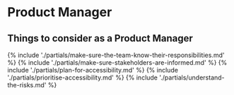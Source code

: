 # Product Manager

<h2>Things to consider <span class="govuk-visually-hidden">as a Product Manager</span></h2>

{% include './partials/make-sure-the-team-know-their-responsibilities.md' %}
{% include './partials/make-sure-stakeholders-are-informed.md' %}
{% include './partials/plan-for-accessibility.md' %}
{% include './partials/prioritise-accessibility.md' %}
{% include './partials/understand-the-risks.md' %}
